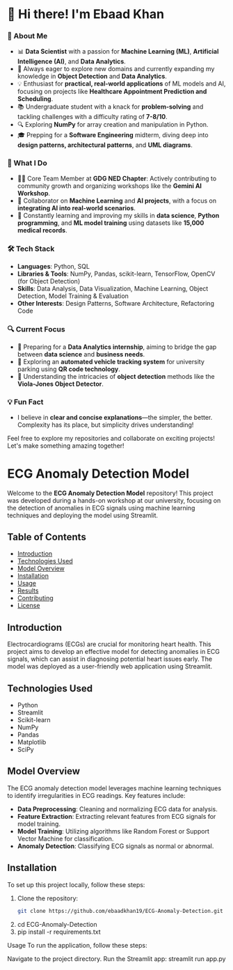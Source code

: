 # 👋 Hi there! I'm Ebaad Khan

### 🚀 About Me
- 📊 **Data Scientist** with a passion for **Machine Learning (ML)**, **Artificial Intelligence (AI)**, and **Data Analytics**.
- 🧠 Always eager to explore new domains and currently expanding my knowledge in **Object Detection** and **Data Analytics**.
- 💡 Enthusiast for **practical, real-world applications** of ML models and AI, focusing on projects like **Healthcare Appointment Prediction and Scheduling**.
- 📚 Undergraduate student with a knack for **problem-solving** and tackling challenges with a difficulty rating of **7-8/10**.
- 🔍 Exploring **NumPy** for array creation and manipulation in Python.
- 🎓 Prepping for a **Software Engineering** midterm, diving deep into **design patterns, architectural patterns**, and **UML diagrams**.

### 💼 What I Do
- 🧑‍💻 Core Team Member at **GDG NED Chapter**: Actively contributing to community growth and organizing workshops like the **Gemini AI Workshop**.
- 🤝 Collaborator on **Machine Learning** and **AI projects**, with a focus on **integrating AI into real-world scenarios**.
- 🌱 Constantly learning and improving my skills in **data science**, **Python programming**, and **ML model training** using datasets like **15,000 medical records**.

### 🛠️ Tech Stack
- **Languages**: Python, SQL
- **Libraries & Tools**: NumPy, Pandas, scikit-learn, TensorFlow, OpenCV (for Object Detection)
- **Skills**: Data Analysis, Data Visualization, Machine Learning, Object Detection, Model Training & Evaluation
- **Other Interests**: Design Patterns, Software Architecture, Refactoring Code

### 🔍 Current Focus
- 🎯 Preparing for a **Data Analytics internship**, aiming to bridge the gap between **data science** and **business needs**.
- 🚗 Exploring an **automated vehicle tracking system** for university parking using **QR code technology**.
- 🤖 Understanding the intricacies of **object detection** methods like the **Viola-Jones Object Detector**.
  
### 💡 Fun Fact
- I believe in **clear and concise explanations**—the simpler, the better. Complexity has its place, but simplicity drives understanding!

Feel free to explore my repositories and collaborate on exciting projects! Let's make something amazing together!

# ECG Anomaly Detection Model

Welcome to the **ECG Anomaly Detection Model** repository! This project was developed during a hands-on workshop at our university, focusing on the detection of anomalies in ECG signals using machine learning techniques and deploying the model using Streamlit.

## Table of Contents

- [Introduction](#introduction)
- [Technologies Used](#technologies-used)
- [Model Overview](#model-overview)
- [Installation](#installation)
- [Usage](#usage)
- [Results](#results)
- [Contributing](#contributing)
- [License](#license)

## Introduction

Electrocardiograms (ECGs) are crucial for monitoring heart health. This project aims to develop an effective model for detecting anomalies in ECG signals, which can assist in diagnosing potential heart issues early. The model was deployed as a user-friendly web application using Streamlit.

## Technologies Used

- Python
- Streamlit
- Scikit-learn
- NumPy
- Pandas
- Matplotlib
- SciPy

## Model Overview

The ECG anomaly detection model leverages machine learning techniques to identify irregularities in ECG readings. Key features include:

- **Data Preprocessing**: Cleaning and normalizing ECG data for analysis.
- **Feature Extraction**: Extracting relevant features from ECG signals for model training.
- **Model Training**: Utilizing algorithms like Random Forest or Support Vector Machine for classification.
- **Anomaly Detection**: Classifying ECG signals as normal or abnormal.

## Installation

To set up this project locally, follow these steps:

1. Clone the repository:
   ```bash
   git clone https://github.com/ebaadkhan19/ECG-Anomaly-Detection.git
2. cd ECG-Anomaly-Detection
3. pip install -r requirements.txt

Usage
To run the application, follow these steps:

Navigate to the project directory.
Run the Streamlit app:
streamlit run app.py
